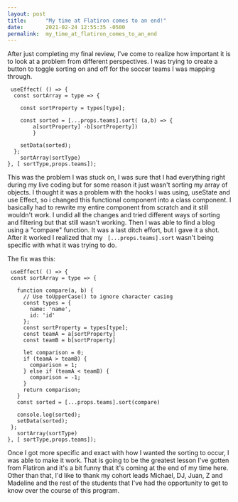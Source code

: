 ```yaml
---
layout: post
title:      "My time at Flatiron comes to an end!"
date:       2021-02-24 12:55:35 -0500
permalink:  my_time_at_flatiron_comes_to_an_end
---
```






After just completing my final review, I've come to realize how important it is to look at a problem from different perspectives. I was trying to create a button to toggle sorting on and off for the soccer teams I was mapping through.

```
 useEffect( () => {
  const sortArray = type => {
  
	const sortProperty = types[type];
  
	const sorted = [...props.teams].sort( (a,b) => {
		a[sortProperty] -b[sortProperty])
		}
  
    setData(sorted);
  };
    sortArray(sortType)
}, [ sortType,props.teams]);

```
 
 This was the problem I was stuck on, I was sure that I had everything right during my live coding but for some reason it just wasn't sorting my array of objects. I thought it was a problem with the hooks I was using, useState and use Effect, so i changed this functional component into a class component. I basically had to rewrite my entire component from scratch and it still wouldn't work. I undid all the changes and tried different ways of sorting and filtering but that still wasn't working. Then I was able to find a blog using a "compare" function. It was a last ditch effort, but I gave it a shot.
 After it worked I realized that my ``` [...props.teams].sort``` wasn't being specific with what it was trying to do.  
 
 The fix was this:
 ```
  useEffect( () => {
  const sortArray = type => {
  
    function compare(a, b) {
      // Use toUpperCase() to ignore character casing
      const types = {
        name: 'name',
        id: 'id'
      };
      const sortProperty = types[type];
      const teamA = a[sortProperty]
      const teamB = b[sortProperty]
      
      let comparison = 0;
      if (teamA > teamB) {
        comparison = 1;
      } else if (teamA < teamB) {
        comparison = -1;
      }
      return comparison;
    }
    const sorted = [...props.teams].sort(compare)
   
    console.log(sorted);
    setData(sorted);
  };
    sortArray(sortType)
}, [ sortType,props.teams]);
```


Once I got more specific and exact with how I wanted the sorting to occur, I was able to make it work. That is going to be the greatest lesson I've gotten from Flatiron and it's a bit funny that it's coming at the end of my time here. Other than that, I'd like to thank my cohort leads Michael, DJ, Juan, Z and Madeline and the rest of the students that I've had the opportunity to get to know over the course of this program.
		

	

